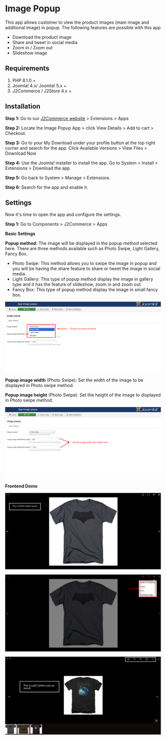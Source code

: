 # Image Popup

This app allows customer to view the product images (main image and additional image) in popup. The following features are possible with this app

* Download the product image
* Share and tweet in social media
* Zoom in / Zoom out
* Slideshow image

## Requirements <a href="#requirements" id="requirements"></a>

1. PHP 8.1.0 +
2. Joomla! 4.x/ Joomla! 5.x +
3. J2Commerce / J2Store 4.x +

## Installation <a href="#installation" id="installation"></a>

**Step 1:** Go to our [J2Commerce website](https://www.j2commerce.com/) > Extensions > Apps

**Step 2:** Locate the Image Popup App > click View Details > Add to cart > Checkout.&#x20;

**Step 3:** Go to your My Download under your profile button at the top right corner and search for the app. Click Available Versions > View Files > Download Now

**Step 4:** Use the Joomla! installer to install the app. Go to System > Install > Extensions > Download the app

**Step 5:** Go back to System > Manage > Extensions.

**Step 6:** Search for the app and enable it.

## Settings <a href="#settings" id="settings"></a>

Now it's time to open the app and configure the settings.&#x20;

**Step 1:** Go to Components > J2Commerce > Apps&#x20;

**Basic Settings**

**Popup method:** The image will be displayed in the popup method selected here. There are three methods available such as Photo Swipe, Light Gallery, Fancy Box.

* Photo Swipe: This method allows you to swipe the image in popup and you will be having the share feature to share or tweet the image in social media.
* Light Gallery: This type of popup method display the image in gallery type and it has the feature of slideshow, zoom in and zoom out.
* Fancy Box: This type of popup method display the image in small fancy box.

![ip01](https://raw.githubusercontent.com/j2store/doc-images/master/apps/image-pop-up/image_popup_01.png)

**Popup image width** (Photo Swipe): Set the width of the image to be displayed in Photo swipe method.

**Popup image height** (Photo Swipe): Set the height of the image to displayed in Photo swipe method.

![ip02](https://raw.githubusercontent.com/j2store/doc-images/master/apps/image-pop-up/image_popup_02.png)

**Frontend Demo**

![ip03](https://raw.githubusercontent.com/j2store/doc-images/master/apps/image-pop-up/image_popup_03.png)

![ip04](https://raw.githubusercontent.com/j2store/doc-images/master/apps/image-pop-up/image_popup_04.png)

![ip05](https://raw.githubusercontent.com/j2store/doc-images/master/apps/image-pop-up/image_popup_05.png)
